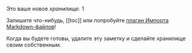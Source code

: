 Это ваше новое *хранилище*. 1

Запишите что-нибудь, [[toc]] или попробуйте [плагин Импорта Markdown-файлов](https://help.obsidian.md/Plugins/Importer)!

Когда вы будете готовы, удалите эту заметку и сделайте хранилище своим собственным.